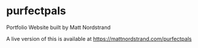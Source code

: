 # purfectpals
Portfolio Website built by Matt Nordstrand

A live version of this is available at <a href="https://mattnordstrand.com/purfectpals">https://mattnordstrand.com/purfectpals</a>